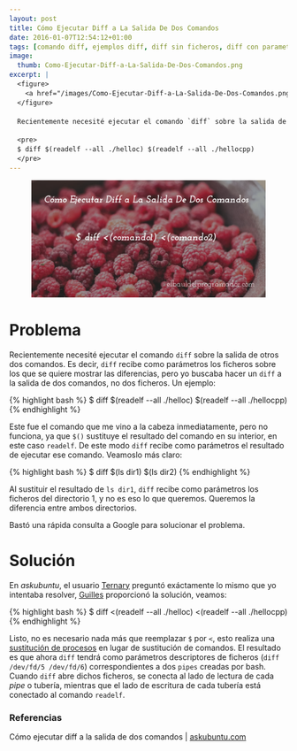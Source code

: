 ```yaml
---
layout: post
title: Cómo Ejecutar Diff a La Salida De Dos Comandos
date: 2016-01-07T12:54:12+01:00
tags: [comando diff, ejemplos diff, diff sin ficheros, diff con parametros, diff salida dos comandos, diff tuberías, diff pipes]
image:
  thumb: Como-Ejecutar-Diff-a-La-Salida-De-Dos-Comandos.png
excerpt: |
  <figure>
    <a href="/images/Como-Ejecutar-Diff-a-La-Salida-De-Dos-Comandos.png"><img src="/images/Como-Ejecutar-Diff-a-La-Salida-De-Dos-Comandos.png" title="Cómo Ejecutar Diff a La Salida De Dos Comandos" alt="Cómo Ejecutar Diff a La Salida De Dos Comandos" /></a>
  </figure>

  Recientemente necesité ejecutar el comando `diff` sobre la salida de otros dos comandos. Es decir, `diff` recibe como parámetros los ficheros sobre los que se quiere mostrar las diferencias, pero yo buscaba hacer un `diff` a la salida de dos comandos, no dos ficheros. Un ejemplo:

  <pre>
  $ diff $(readelf --all ./helloc) $(readelf --all ./hellocpp)
  </pre>
---
```

<figure>
  <a href="/images/Como-Ejecutar-Diff-a-La-Salida-De-Dos-Comandos.png"><img src="/images/Como-Ejecutar-Diff-a-La-Salida-De-Dos-Comandos.png" title="{{ page.title }}" alt="{{ page.title }}" /></a>
</figure>

# Problema

Recientemente necesité ejecutar el comando `diff` sobre la salida de otros dos comandos. Es decir, `diff` recibe como parámetros los ficheros sobre los que se quiere mostrar las diferencias, pero yo buscaba hacer un `diff` a la salida de dos comandos, no dos ficheros. Un ejemplo:

<!--ad-->

{% highlight bash %}
$ diff $(readelf --all ./helloc) $(readelf --all ./hellocpp)
{% endhighlight %}

Este fue el comando que me vino a la cabeza inmediatamente, pero no funciona, ya que `$()` sustituye el resultado del comando en su interior, en este caso `readelf`. De este modo `diff` recibe como parámetros el resultado de ejecutar ese comando. Veamoslo más claro:

{% highlight bash %}
$ diff $(ls dir1) $(ls dir2)
{% endhighlight %}

Al sustituir el resultado de `ls dir1`, `diff` recibe como parámetros los ficheros del directorio 1, y no es eso lo que queremos. Queremos la diferencia entre ambos directorios.

Bastó una rápida consulta a Google para solucionar el problema.

# Solución

En _askubuntu_, el usuario <a href="http://askubuntu.com/users/23949/ternary" target="_blank" title="Ternary url">Ternary</a> preguntó exáctamente lo mismo que yo intentaba resolver, <a href="http://askubuntu.com/users/1059/gilles" target="_blank" title="Guilles home">Guilles</a> proporcionó la solución, veamos:

{% highlight bash %}
$ diff <(readelf --all ./helloc) <(readelf --all ./hellocpp)
{% endhighlight %}

Listo, no es necesario nada más que reemplazar `$` por `<`, esto realiza una <a href="http://www.gnu.org/software/bash/manual/bash.html#Process-Substitution" target="_blank" title="Manual gnu">sustitución de procesos</a> en lugar de sustitución de comandos. El resultado es que ahora `diff` tendrá como parámetros descriptores de ficheros (`diff /dev/fd/5 /dev/fd/6`) correspondientes a dos `pipes` creadas por bash. Cuando `diff` abre dichos ficheros, se conecta al lado de lectura de cada _pipe_ o tubería, mientras que el lado de escritura de cada tubería está conectado al comando `readelf`.

### Referencias

Cómo ejecutar diff a la salida de dos comandos | [askubuntu.com](http://askubuntu.com/questions/229447/how-do-i-diff-the-output-of-two-commands "How do I diff the output of two commands")
